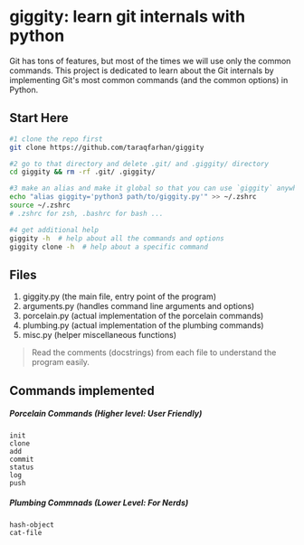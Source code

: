# giggity: learn git internals with python

Git has tons of features, but most of the times we will use only the common commands. This project is dedicated to learn about the Git internals by implementing Git's most common commands (and the common options) in Python.

## Start Here

```sh
#1 clone the repo first
git clone https://github.com/taraqfarhan/giggity

#2 go to that directory and delete .git/ and .giggity/ directory
cd giggity && rm -rf .git/ .giggity/

#3 make an alias and make it global so that you can use `giggity` anywhere from the terminal
echo "alias giggity='python3 path/to/giggity.py'" >> ~/.zshrc
source ~/.zshrc
# .zshrc for zsh, .bashrc for bash ...

#4 get additional help
giggity -h  # help about all the commands and options
giggity clone -h  # help about a specific command
```

## Files

1. giggity.py (the main file, entry point of the program)
2. arguments.py (handles command line arguments and options)
3. porcelain.py (actual implementation of the porcelain commands)
4. plumbing.py (actual implementation of the plumbing commands)
5. misc.py (helper miscellaneous functions)

> Read the comments (docstrings) from each file to understand the program easily.

## Commands implemented

##### Porcelain Commands (Higher level: User Friendly)

```
init
clone
add
commit
status
log
push
```

##### Plumbing Commnads (Lower Level: For Nerds)

```
hash-object
cat-file
```
